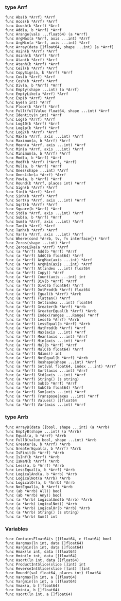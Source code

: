 ### type Arrf
    func Abs(b *Arrf) *Arrf
    func Acos(b *Arrf) *Arrf
    func Acosh(b *Arrf) *Arrf
    func Add(a, b *Arrf) *Arrf
    func Arange(vals ...float64) (a *Arrf)
    func ArgMax(a *Arrf, axis ...int) *Arrf
    func ArgMin(a *Arrf, axis ...int) *Arrf
    func Array(data []float64, shape ...int) (a *Arrf)
    func Asin(b *Arrf) *Arrf
    func Asinh(b *Arrf) *Arrf
    func Atan(b *Arrf) *Arrf
    func Atanh(b *Arrf) *Arrf
    func Ceil(b *Arrf) *Arrf
    func CopySign(a, b *Arrf) *Arrf
    func Cos(b *Arrf) *Arrf
    func Cosh(b *Arrf) *Arrf
    func Div(a, b *Arrf) *Arrf
    func Empty(shape ...int) (a *Arrf)
    func EmptyLike(a *Arrf) *Arrf
    func Exp(b *Arrf) *Arrf
    func Eye(n int) *Arrf
    func Floor(b *Arrf) *Arrf
    func Full(fullValue float64, shape ...int) *Arrf
    func Identity(n int) *Arrf
    func Log(b *Arrf) *Arrf
    func Log10(b *Arrf) *Arrf
    func Log1p(b *Arrf) *Arrf
    func Log2(b *Arrf) *Arrf
    func Max(a *Arrf, axis ...int) *Arrf
    func Maximum(a, b *Arrf) *Arrf
    func Mean(a *Arrf, axis ...int) *Arrf
    func Min(a *Arrf, axis ...int) *Arrf
    func Minimum(a, b *Arrf) *Arrf
    func Mod(a, b *Arrf) *Arrf
    func Modf(b *Arrf) (*Arrf, *Arrf)
    func Mul(a, b *Arrf) *Arrf
    func Ones(shape ...int) *Arrf
    func OnesLike(a *Arrf) *Arrf
    func Pow(a, b *Arrf) *Arrf
    func Round(b *Arrf, places int) *Arrf
    func Sign(b *Arrf) *Arrf
    func Sin(b *Arrf) *Arrf
    func Sinh(b *Arrf) *Arrf
    func Sort(a *Arrf, axis ...int) *Arrf
    func Sqrt(b *Arrf) *Arrf
    func Square(b *Arrf) *Arrf
    func Std(a *Arrf, axis ...int) *Arrf
    func Sub(a, b *Arrf) *Arrf
    func Sum(a *Arrf, axis ...int) *Arrf
    func Tan(b *Arrf) *Arrf
    func Tanh(b *Arrf) *Arrf
    func Var(a *Arrf, axis ...int) *Arrf
    func Where(cond *Arrb, tv, fv interface{}) *Arrf
    func Zeros(shape ...int) *Arrf
    func ZerosLike(a *Arrf) *Arrf
    func (a *Arrf) Add(b *Arrf) *Arrf
    func (a *Arrf) AddC(b float64) *Arrf
    func (a *Arrf) ArgMax(axis ...int) *Arrf
    func (a *Arrf) ArgMin(axis ...int) *Arrf
    func (a *Arrf) At(index ...int) float64
    func (a *Arrf) Copy() *Arrf
    func (a *Arrf) Count(axis ...int) int
    func (a *Arrf) Div(b *Arrf) *Arrf
    func (a *Arrf) DivC(b float64) *Arrf
    func (a *Arrf) DotProd(b *Arrf) float64
    func (a *Arrf) Equal(b *Arrf) *Arrb
    func (a *Arrf) Flatten() *Arrf
    func (a *Arrf) Get(index ...int) float64
    func (a *Arrf) Greater(b *Arrf) *Arrb
    func (a *Arrf) GreaterEqual(b *Arrf) *Arrb
    func (a *Arrf) Index(ranges ...Range) *Arrf
    func (a *Arrf) Less(b *Arrf) *Arrb
    func (a *Arrf) LessEqual(b *Arrf) *Arrb
    func (a *Arrf) MatProd(b *Arrf) *Arrf
    func (a *Arrf) Max(axis ...int) *Arrf
    func (a *Arrf) Mean(axis ...int) *Arrf
    func (a *Arrf) Min(axis ...int) *Arrf
    func (a *Arrf) Mul(b *Arrf) *Arrf
    func (a *Arrf) MulC(b float64) *Arrf
    func (a *Arrf) Ndims() int
    func (a *Arrf) NotEqual(b *Arrf) *Arrb
    func (a *Arrf) Reshape(shape ...int) *Arrf
    func (a *Arrf) Set(val float64, index ...int) *Arrf
    func (a *Arrf) Sort(axis ...int) *Arrf
    func (a *Arrf) Std(axis ...int) *Arrf
    func (a *Arrf) String() (s string)
    func (a *Arrf) Sub(b *Arrf) *Arrf
    func (a *Arrf) SubC(b float64) *Arrf
    func (a *Arrf) Sum(axis ...int) *Arrf
    func (a *Arrf) Transpose(axes ...int) *Arrf
    func (a *Arrf) Values() []float64
    func (a *Arrf) Var(axis ...int) *Arrf

### type Arrb
    func ArrayB(data []bool, shape ...int) (a *Arrb)
    func EmptyB(shape ...int) (a *Arrb)
    func Equal(a, b *Arrf) *Arrb
    func FullB(value bool, shape ...int) *Arrb
    func Greater(a, b *Arrf) *Arrb
    func GreaterEqual(a, b *Arrf) *Arrb
    func IsFinit(b *Arrf) *Arrb
    func IsInf(b *Arrf) *Arrb
    func IsNaN(b *Arrf) *Arrb
    func Less(a, b *Arrf) *Arrb
    func LessEqual(a, b *Arrf) *Arrb
    func LogicalAnd(a, b *Arrb) *Arrb
    func LogicalNot(a *Arrb) *Arrb
    func LogicalOr(a, b *Arrb) *Arrb
    func NotEqual(a, b *Arrf) *Arrb
    func (ab *Arrb) All() bool
    func (ab *Arrb) Any() bool
    func (a *Arrb) LogicalAnd(b *Arrb) *Arrb
    func (a *Arrb) LogicalNot() *Arrb
    func (a *Arrb) LogicalOr(b *Arrb) *Arrb
    func (a *Arrb) String() (s string)
    func (a *Arrb) Sum() int

### Variables
    func ContainsFloat64(s []float64, e float64) bool
    func Hargmax(ln int, data []float64)
    func Hargmin(ln int, data []float64)
    func Hmax(ln int, data []float64)
    func Hmin(ln int, data []float64)
    func Hsort(ln int, data []float64)
    func ProductIntSlice(slice []int) int
    func ReverseIntSlice(slice []int) []int
    func Roundf(val float64, places int) float64
    func Vargmax(ln int, a []float64)
    func Vargmin(ln int, a []float64)
    func Vmax(a, b []float64)
    func Vmin(a, b []float64)
    func Vsort(ln int, a []float64)